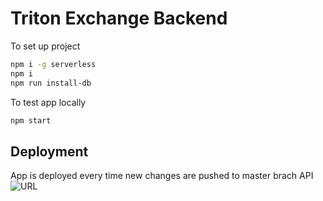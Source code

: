 # Triton Exchange Backend

To set up project
```sh
npm i -g serverless
npm i
npm run install-db
```

To test app locally

```sh
npm start
```

## Deployment

App is deployed every time new changes are pushed to master brach
API ![URL](https://jyvj8lobs9.execute-api.us-east-1.amazonaws.com/prod)
